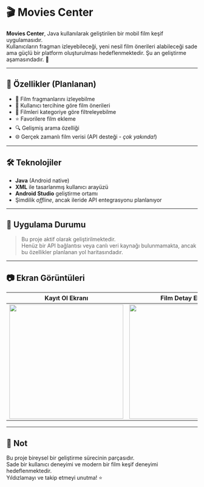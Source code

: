 # 🎬 Movies Center

**Movies Center**, Java kullanılarak geliştirilen bir mobil film keşif uygulamasıdır.  
Kullanıcıların fragman izleyebileceği, yeni nesil film önerileri alabileceği sade ama güçlü bir platform oluşturulması hedeflenmektedir. Şu an geliştirme aşamasındadır. 🚧

---

## 🚀 Özellikler (Planlanan)

- 🎥 Film fragmanlarını izleyebilme
- 🔮 Kullanıcı tercihine göre film önerileri
- 📂 Filmleri kategoriye göre filtreleyebilme
- ⭐ Favorilere film ekleme
- 🔍 Gelişmiş arama özelliği
- 🌐 Gerçek zamanlı film verisi (API desteği - *çok yakında!*)

---

## 🛠️ Teknolojiler

- **Java** (Android native)
- **XML** ile tasarlanmış kullanıcı arayüzü
- **Android Studio** geliştirme ortamı
- Şimdilik *offline*, ancak ileride API entegrasyonu planlanıyor

---

## 📱 Uygulama Durumu

> Bu proje aktif olarak geliştirilmektedir.  
> Henüz bir API bağlantısı veya canlı veri kaynağı bulunmamakta, ancak bu özellikler planlanan yol haritasındadır.

---

## 📷 Ekran Görüntüleri

| Kayıt Ol Ekranı | Film Detay Ekranı |
| --------------- | ----------------- |
| <img src="screenshots/kayit-ol.png" width="300"/> | <img src="screenshots/rebel-moon.png" width="300"/> |

---

## 📌 Not

Bu proje bireysel bir geliştirme sürecinin parçasıdır.  
Sade bir kullanıcı deneyimi ve modern bir film keşif deneyimi hedeflenmektedir.  
Yıldızlamayı ve takip etmeyi unutma! ⭐

